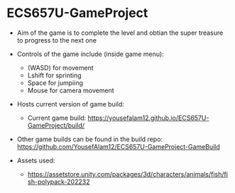 # ECS657U-GameProject

- Aim of the game is to complete the level and obtian the super treasure to progress to the next one
- Controls of the game include (inside game menu):
    - (WASD) for movement
    - Lshift for sprinting
    - Space for jumpiing
    - Mouse for camera movement

- Hosts current version of game build:
    - Current game build: https://yousefalam12.github.io/ECS657U-GameProject/build/

- Other game builds can be found in the build repo: https://github.com/YousefAlam12/ECS657U-GameProject-GameBuild

- Assets used:
    - https://assetstore.unity.com/packages/3d/characters/animals/fish/fish-polypack-202232
